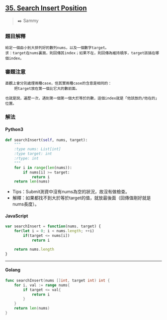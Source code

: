 ## [35. Search Insert Position](https://leetcode.com/problems/search-insert-position/)
> :black_nib: Sammy
### 題目解釋
    給定一個由小到大排列好的數列nums，以及一個數字target。
    求：target在nums裏面，則回傳其index；如果不在，則回傳為維持順序，target該插在哪個index。
### 審題注意
    直觀上會分別處理兩種case，但其實兩種case的含意是相同的：
        把target放在第一個比它大的數前面。
    
    也就是說，遍歷一次，遇到第一個第一個大於等於的數，這個index就是「他該放的/他在的」位置。
### 解法
#### Python3
```python
def searchInsert(self, nums, target):
    """
    :type nums: List[int]
    :type target: int
    :rtype: int
    """
    for i in range(len(nums)):
        if nums[i] >= target:
            return i
    return len(nums)

```
- Tips：Submit測資中沒有nums為空的狀況，故沒有做檢查。
- 解釋：如果都找不到大於等於target的值，就放最後面（回傳值剛好就是nums長度）。

#### JavaScript
```javascript
var searchInsert = function(nums, target) {
    for(let i = 0; i < nums.length; ++i)
        if(target <= nums[i])
            return i

    return nums.length
}
```
---
#### Golang
```go
func searchInsert(nums []int, target int) int {
    for i, val := range nums{
        if target <= val{
            return i
        }
    }
    return len(nums)
}
```
